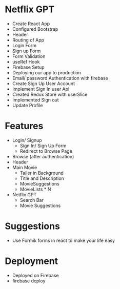 # Netflix GPT

- Create React App
- Configured Bootstrap
- Header
- Routing of App
- Login Form
- Sign up Form
- Form Validation
- useRef Hook
- Firebase Setup
- Deploying our app to production
- Email/ password Authentication with firebase
- Create Sign Up User Account
- Implement Sign In user Api
- Created Redux Store with userSlice
- Implemented Sign out
- Update Profile

# Features

- Login/ Signup
  - Sign In/ Sign Up Form
  - Redirect to Browse Page
- Browse (after authentication)
- Header
- Main Movie
  - Tailer in Background
  - Title and Description
  - MovieSuggestions
  - MovieLists \* N
- Netflix GPT
  - Search Bar
  - Movie Suggestions

# Suggestions

- Use Formik forms in react to make your life easy

# Deployment

- Deployed on Firebase
- firebase deploy
